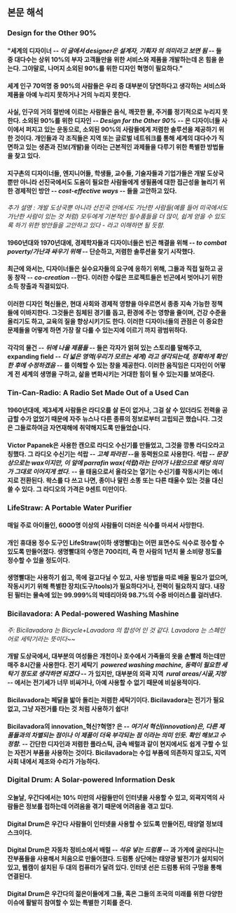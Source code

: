 ## 본문 해석

### Design for the Other 90%

#### "세계의 디자이너 -- *이 글에서 designer은 설계자, 기획자 의 의미라고 보면 됨* -- 들 중 대다수는 상위 10%의 부자 고객들만을 위한 서비스와 제품을 개발하는데 온 힘을 쏟는다. 그야말로, 나머지 소외된 90%를 위한 디자인 혁명이 필요하다."

#### 세계 인구 70억명 중 90%의 사람들은 우리 중 대부분이 당연하다고 생각하는 서비스와 제품을 아예 누리지 못하거나 거의 누리지 못한다.

#### 사실, 인구의 거의 절반에 이르는 사람들은 음식, 깨끗한 물, 주거를 정기적으로 누리지 못한다. 소외된 90%를 위한 디자인 -- *Design for the Other 90%* -- 은 디자이너들 사이에서 퍼지고 있는 운동으로, 소외된 90%의 사람들에게 저렴한 솔루션을 제공하기 위한 것이다. 개인들과 각 조직들은 지역 또는 글로벌 네트워크를 통해 세계의 대다수가 직면하고 있는 생존과 진보(개발)을 이라는 근본적인 과제들을 다루기 위한 특별한 방법들을 찾고 있다.

#### 지구촌의 디자이너들, 엔지니어들, 학생들, 교수들, 기술자들과 기업가들은 개발 도상국 뿐만 아니라 선진국에서도 도움이 필요한 사람들에게 생필품에 대한 접근성을 늘리기 위한 경제적인 방안 -- _cost-effective ways_ -- 들을 고안하고 있다.

*추가 설명 : 개발 도상국뿐 아니라 선진국 안에서도 가난한 사람들(예를 들어 미국에서도 가난한 사람이 있는 것 처럼) 모두에게 기본적인 필수품들을 더 많이, 쉽게 얻을 수 있도록 하기 위한 방안들을 고안하고 있다 - 라고 이해하면 될 듯함.*

#### 1960년대와 1970년대에, 경제학자들과 디자이너들은 빈곤 해결을 위해 -- _to combat poverty/가난과 싸우기 위해_  --  단순하고, 저렴한 솔루션을 찾기 시작했다.

#### 최근에 와서는, 디자이너들은 실수요자들의 요구에 응하기 위해, 그들과 직접 일하고 공동 창작 -- _co-creation_ --한다. 이러한 수많은 프로젝트들은 빈곤에서 벗어나기 위한 소득 창출과 직결되있다.

#### 이러한 디자인 혁신들은, 현대 사회와 경제적 영향을 아우르면서 종종 지속 가능한 정책들에 이바지한다. 그것들은 침체된 경기를 돕고, 환경에 주는 영향을 줄이며, 건강 수준을 올리기도 하고, 교육의 질을 향상시키기도 한다. 이러한 디자이너들의 관점은 이 중요한 문제들을 어떻게 하면 가장 잘 다룰 수 있는지에 이르기 까지 광범위하다.

#### 각각의 물건 -- _뒤에 나올 제품들_  -- 들은 각자가 얽혀 있는 스토리를 말해주고, expanding field -- _더 넓은 영역(우리가 모르는 세계) 라고 생각되는데, 정확하게 확인한 후에 수정하겠음_ -- 를 이해할 수 있는 창을 제공한다.  이러한 움직임은 디자인이 어떻게 전 세계의 생명을 구하고, 삶을 변화시키는 거대한 힘이 될 수 있는지를 보여준다.

### Tin-Can-Radio: A Radio Set Made Out of a Used Can

#### 1960년대에, 제3세계 사람들은 라디오를 살 돈이 없거나, 그걸 살 수 있더라도 전력을 공급할 수가 없었기 때문에 자주 뉴스나 다른 종류의 정보로부터 고립되곤 했습니다. 그것은 그들로하여금 자연재해에 취약해지도록 만들었습니다.

#### Victor Papanek은 사용한 캔으로 라디오 수신기를 만들었고, 그것을 깡통 라디오라고 칭했다. 그 라디오 수신기는 석랍 -- _고체 파라핀_ --을 동력원으로 사용한다. 석랍 -- _문장상으로는 wax이지만, 이 앞에 parrafin wax(석랍)라는 단어가 나왔으므로 해당 의미가 그대로 이어지게 썼다._ -- 을 태움으로서 올라오는 열기는 수신기를 작동시키는 에너지로 전환된다. 왁스를 다 쓰고 나면, 종이나 말린 소똥 또는 다른 태울수 있는 것을 대신 쓸 수 있다. 그 라디오의 가격은 9센트 미만이다.

### LifeStraw: A Portable Water Purifier

#### 매일 주로 아이들인, 6000명 이상의 사람들이 더러운 식수를 마셔서 사망한다.

#### 개인 휴대용 정수 도구인 LifeStraw(이하 생명빨대)는 어떤 표면수도 식수로 정수할 수 있도록 만들어졌다. 생명빨대의 수명은 700리터, 즉 한 사람의 1년치 물 소비량 정도를 정수할 수 있을 정도이다.

#### 생명빨대는 사용하기 쉽고, 목에 걸고다닐 수 있고, 사용 방법을 따로 배울 필요가 없으며, 작동시키기 위해 특별한 장치(도구/tools)가 필요하다거나, 전력이 필요하지 않다. 내장된 필터는 물속에 있는 99.999%의 박테리아와 98.7%의 수중 바이러스를 걸러낸다.

### Bicilavadora: A Pedal-powered Washing Mashine

*주: Bicilavadora 는 Bicycle+Lavadora 의 합성어 인 것 같다. Lavadora 는 스페인어로 세탁기라는 뜻이다~~*

#### 개발 도상국에서, 대부분의 여성들은 개천이나 호수에서 가족들의 옷을 손빨레 하는데만 매주 8시간을 사용한다. 전기 세탁기  _powered washing machine, 동력이 필요한 세탁기 정도로 생각하면 되겠다_ -- 가 있지만, 대부분의 외곽 지역  _rural areas/시골,지방_ -- 에서는 전기세가 너무 비싸거나, 아예 사용할 수 없기 때문에 비실용적이다.

#### Bicilavadora는 페달을 밟아 돌리는 저렴한 세탁기이다. Bicilavadora는 전기가 필요 없고, 그냥 자전거를 타는 것 처럼 사용하기 쉽다!

#### Bicilavadora의 innovation_혁신?혁명? 은 -- _여기서 혁신(innovation)은, 다른 제품들과의 차별되는 점이나 이 제품이 더욱 부각되는 점 이라는 의미 인듯. 확인 해보고 수정함._ -- 간단한 디자인과 저렴한 플라스틱, 금속 배럴과 같이 현지에서도 쉽게 구할 수 있는 자전거 부품을 사용하는 것이다. Bicilavadora는 수입 부품에 의존하지 않고도, 지역 사회 내에서 제조와 수리가 가능하다.

### Digital Drum: A Solar-powered Information Desk

#### 오늘날, 우간다에서는 10% 미만의 사람들만이 인터넷을 사용할 수 있고, 외곽지역의 사람들은 정보를 접하는데 어려움을 겪기 때문에 어려움을 겪고 있다.

#### Digital Drum은 우간다 사람들이 인터넷을 사용할 수 있도록 만들어진, 태양열 정보데스크이다.


#### Digital Drum은 자동차 정비소에서 배럴 -- _석유 넣는 드럼통_ -- 과 가게에 굴러다니는 잔부품들을 사용해서 처음으로 만들어졌다. 드럼통 상단에는 태양광 발전기가 설치되어 있고, 웹캠이 설치된 두 대의 컴퓨터가 달려 있다. 인터넷 선은 드럼통 뒤의 구멍을 통해 연결된다.

#### Digital Drum은 우간다의 젊은이들에게 그들, 혹은 그들의 조국의 미래를 위한 다양한 이슈에 활발히 참여할 수 있는 특별한 기회를 준다.
